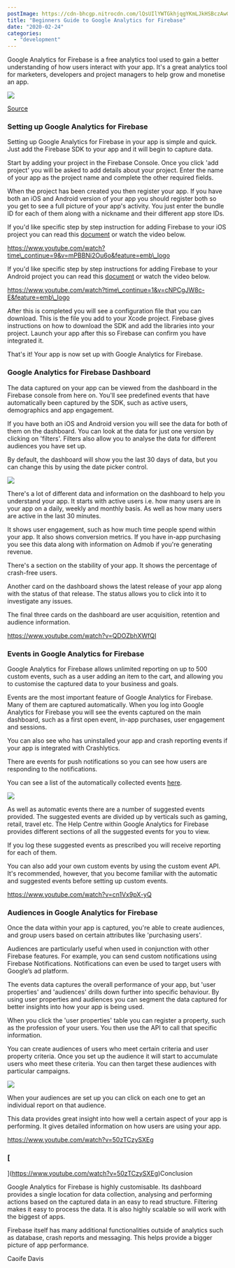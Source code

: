 ```yaml
---
postImage: https://cdn-bhcgp.nitrocdn.com/lQsUIlYWTGkhjqgYKmLJkHSBczAwGDPM/assets/static/optimized/rev-f8d7f54/wp-content/uploads/2019/09/googleAnalyticsBlogPost-01.png.webp
title: "Beginners Guide to Google Analytics for Firebase"
date: "2020-02-24"
categories: 
  - "development"
---
```


Google Analytics for Firebase is a free analytics tool used to gain a better understanding of how users interact with your app. It's a great analytics tool for marketers, developers and project managers to help grow and monetise an app.

![](images/GoogleAnalyticsForFirebase-932x1024.png)

[Source](https://firebase.google.com/)

### Setting up Google Analytics for Firebase

Setting up Google Analytics for Firebase in your app is simple and quick.  Just add the Firebase SDK to your app and it will begin to capture data.

Start by adding your project in the Firebase Console. Once you click 'add project' you will be asked to add details about your project. Enter the name of your app as the project name and complete the other required fields.

When the project has been created you then register your app. If you have both an iOS and Android version of your app you should register both so you get to see a full picture of your app's activity. You just enter the bundle ID for each of them along with a nickname and their different app store IDs.

If you'd like specific step by step instruction for adding Firebase to your iOS project you can read this [document](https://firebase.google.com/docs/ios/setup) or watch the video below.

https://www.youtube.com/watch?time\_continue=9&v=mPBBNi2Ou6o&feature=emb\_logo

If you'd like specific step by step instructions for adding Firebase to your Android project you can read this [document](https://firebase.google.com/docs/android/setup) or watch the video below.

https://www.youtube.com/watch?time\_continue=1&v=cNPCgJW8c-E&feature=emb\_logo

After this is completed you will see a configuration file that you can download. This is the file you add to your Xcode project. Firebase gives instructions on how to download the SDK and add the libraries into your project. Launch your app after this so Firebase can confirm you have integrated it.

That's it! Your app is now set up with Google Analytics for Firebase.

### Google Analytics for Firebase Dashboard

The data captured on your app can be viewed from the dashboard in the Firebase console from here on. You'll see predefined events that have automatically been captured by the SDK, such as active users, demographics and app engagement.

If you have both an iOS and Android version you will see the data for both of them on the dashboard. You can look at the data for just one version by clicking on 'filters'. Filters also allow you to analyse the data for different audiences you have set up.

By default, the dashboard will show you the last 30 days of data, but you can change this by using the date picker control.

![](images/Firebase-Dashboard-1024x760.png)

There's a lot of different data and information on the dashboard to help you understand your app. It starts with active users i.e. how many users are in your app on a daily, weekly and monthly basis. As well as how many users are active in the last 30 minutes.

It shows user engagement, such as how much time people spend within your app. It also shows conversion metrics. If you have in-app purchasing you see this data along with information on Admob if you're generating revenue.

There's a section on the stability of your app. It shows the percentage of crash-free users.

Another card on the dashboard shows the latest release of your app along with the status of that release. The status allows you to click into it to investigate any issues.

The final three cards on the dashboard are user acquisition, retention and audience information.

https://www.youtube.com/watch?v=QDOZbhXWfQI

### Events in Google Analytics for Firebase

Google Analytics for Firebase allows unlimited reporting on up to 500 custom events, such as a user adding an item to the cart, and allowing you to customise the captured data to your business and goals.

Events are the most important feature of Google Analytics for Firebase. Many of them are captured automatically. When you log into Google Analytics for Firebase you will see the events captured on the main dashboard, such as a first open event, in-app purchases, user engagement and sessions.

You can also see who has uninstalled your app and crash reporting events if your app is integrated with Crashlytics.

There are events for push notifications so you can see how users are responding to the notifications.

You can see a list of the automatically collected events [here](https://support.google.com/analytics/answer/9234069).

![](images/Firebase-Events-Screen-1024x895.png)

As well as automatic events there are a number of suggested events provided. The suggested events are divided up by verticals such as gaming, retail, travel etc. The Help Centre within Google Analytics for Firebase provides different sections of all the suggested events for you to view.

If you log these suggested events as prescribed you will receive reporting for each of them.

You can also add your own custom events by using the custom event API. It's recommended, however, that you become familiar with the automatic and suggested events before setting up custom events.

https://www.youtube.com/watch?v=cn1Vx9pX-yQ

### Audiences in Google Analytics for Firebase

Once the data within your app is captured, you're able to create audiences, and group users based on certain attributes like 'purchasing users'.

Audiences are particularly useful when used in conjunction with other Firebase features. For example, you can send custom notifications using Firebase Notifications. Notifications can even be used to target users with Google’s ad platform.

The events data captures the overall performance of your app, but 'user properties' and 'audiences' drills down further into specific behaviour. By using user properties and audiences you can segment the data captured for better insights into how your app is being used.

When you click the 'user properties' table you can register a property, such as the profession of your users. You then use the API to call that specific information.

You can create audiences of users who meet certain criteria and user property criteria. Once you set up the audience it will start to accumulate users who meet these criteria. You can then target these audiences with particular campaigns.

![](images/Firebase-Audiences.png)

When your audiences are set up you can click on each one to get an individual report on that audience.

This data provides great insight into how well a certain aspect of your app is performing. It gives detailed information on how users are using your app.

https://www.youtube.com/watch?v=50zTCzySXEg

### [  
](https://www.youtube.com/watch?v=50zTCzySXEg)Conclusion

Google Analytics for Firebase is highly customisable. Its dashboard provides a single location for data collection, analysing and performing actions based on the captured data in an easy to read structure. Filtering makes it easy to process the data. It is also highly scalable so will work with the biggest of apps.

Firebase itself has many additional functionalities outside of analytics such as database, crash reports and messaging. This helps provide a bigger picture of app performance.

Caoife Davis
